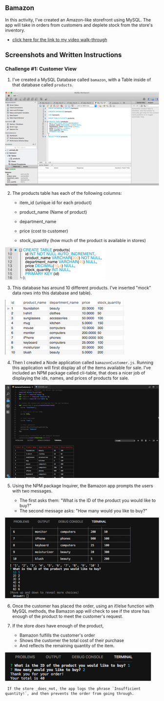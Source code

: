 ## Bamazon

In this activity, I've created an Amazon-like storefront using MySQL. The app will take in orders from customers and deplete stock from the store's inventory. 

* [click here for the link to my video walk-through](https://guides.github.com/features/mastering-markdown/)

## Screenshots and Written Instructions
### Challenge #1: Customer View 

1. I've created a MySQL Database called `bamazon`, with a Table inside of that database called `products`.

![Bamazon MySQL Pic](/assets/images/mysqldatabase.png)

2. The products table has each of the following columns:

   * item_id (unique id for each product)

   * product_name (Name of product)

   * department_name

   * price (cost to customer)

   * stock_quantity (how much of the product is available in stores)

![Bamazon MySQL Pic](/assets/images/table.png)

3. This database has around 10 different products. I've inserted "mock" data rows into this database and table).

![Bamazon MySQL Pic](/assets/images/productsintable.png)

4. Then I created a Node application called `bamazonCustomer.js`. Running this application will first display all of the items available for sale. I've included an NPM package called cli-table, that does a nicer job of displaying the ids, names, and prices of products for sale.

![Bamazon MySQL Pic](/assets/images/bamazonnodeapp.png)

5. Using the NPM package Inquirer, the Bamazon app prompts the users with two messages.

   * The first asks them: "What is the ID of the product you would like to buy?"
   * The second message asks: "How many would you like to buy?"

![Bamazon MySQL Pic](/assets/images/inquirer.png)

6. Once the customer has placed the order, using an if/else function with MySQL methods, the Bamazon app will check to see if the store has enough of the product to meet the customer's request.

7. If the store _does_ have enough of the product, 
    * Bamazon fulfills the customer's order
    * Shows the customer the total cost of their purchase
    * And reflects the remaining quantity of the item. 
    
![Bamazon MySQL Pic](/assets/images/prompts.png)

     If the store _does_not, the app logs the phrase `Insufficient quantity!`, and then prevents the order from going through.
